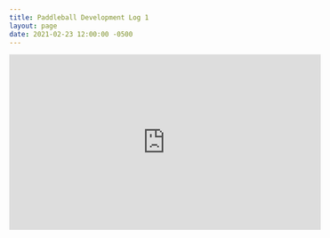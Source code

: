 ```yaml
---
title: Paddleball Development Log 1
layout: page
date: 2021-02-23 12:00:00 -0500
---
```

<iframe width="560" height="315" src="https://www.youtube.com/embed/EqtaHI8el1I" frameborder="0" allow="accelerometer; autoplay; clipboard-write; encrypted-media; gyroscope; picture-in-picture" allowfullscreen></iframe>